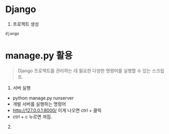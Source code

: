 # Django

1. 프로젝트 생성
```bash
django
```

# manage.py 활용
>  Django 프로젝트를 관리하는 데 필요한 다양한 명령어를 실행할 수 있는 스크립트.
1. 서버 실행
- python manage.py runserver
- 개발 서버를 실행하는 명령어
- http://127.0.0.1:8000/ 이게 나오면 ctrl + 클릭
- ctrl + c 누르면 꺼짐.

2. 